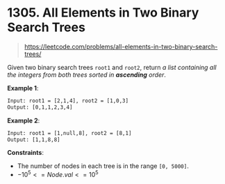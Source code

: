 # 1305. All Elements in Two Binary Search Trees

> <https://leetcode.com/problems/all-elements-in-two-binary-search-trees/>

Given two binary search trees `root1` and `root2`, return *a list containing
all the integers from both trees sorted in **ascending** order*.

**Example 1**:

```txt
Input: root1 = [2,1,4], root2 = [1,0,3]
Output: [0,1,1,2,3,4]
```

**Example 2**:

```txt
Input: root1 = [1,null,8], root2 = [8,1]
Output: [1,1,8,8]
```

**Constraints**:

- The number of nodes in each tree is in the range `[0, 5000]`.
- $-10^5 <= Node.val <= 10^5$
